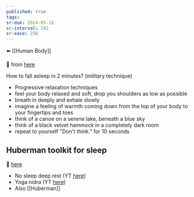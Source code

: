 ```yaml
---
published: true
tags: 
sr-due: 2024-05-16
sr-interval: 192
sr-ease: 250
---
```

⬅️ [[Human Body]]

🔗 from [here](https://www.wimp.com/military-technique-to-fall-asleep-in-2-minutes/)

How to fall asleep in 2 minutes? (military technique)
- Progressive relaxation techniques
- feel your body relaxed and soft, drop you shoulders as low as possible
- breath in deeply and exhale slowly
- imagine a feeling of warmth coming down from the top of your body to your fingertips and toes
- think of a canoe on a serene lake, beneath a blue sky
- think of a black velvet hammock in a completely dark room
- repeat to yourself "Don't think." for 10 seconds

## Huberman toolkit for sleep
🔗 [here](https://hubermanlab.com/toolkit-for-sleep/)
- No sleep deep rest (YT [here](https://www.youtube.com/results?search_query=nsdr))
- Yoga nidra (YT [here](https://www.youtube.com/results?search_query=yoga+nidra))
- Also [[Huberman]]